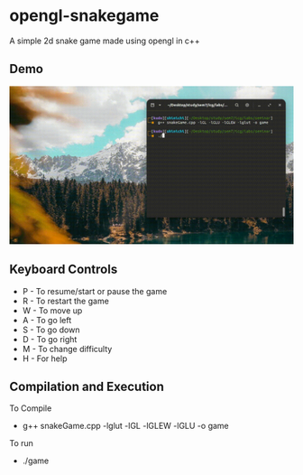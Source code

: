 # opengl-snakegame
A simple 2d snake game made using opengl in c++
## Demo
![sample1](media/sample1.gif)


## Keyboard Controls
* P - To resume/start or pause the game
* R - To restart the game
* W - To move up
* A - To go left
* S - To go down
* D - To go right
* M - To change difficulty
* H - For help

## Compilation and Execution
To Compile
* g++ snakeGame.cpp -lglut -lGL -lGLEW -lGLU -o game

To run
* ./game
